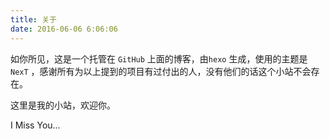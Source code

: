 ```yaml
---
title: 关于
date: 2016-06-06 6:06:06
---
```


如你所见，这是一个托管在 ```GitHub``` 上面的博客，由```hexo``` 生成，使用的主题是``` NexT``` ，感谢所有为以上提到的项目有过付出的人，没有他们的话这个小站不会存在。

这里是我的小站，欢迎你。

I Miss You...